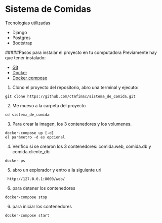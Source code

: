 # Sistema de Comidas


Tecnologías utilizadas
- Django
- Postgres
- Bootstrap


#####Pasos para instalar el proyecto en tu computadora
Previamente hay que tener instalado:
- [Git](https://git-scm.com/) 
- [Docker](https://www.docker.com/) 
- [Docker compose](https://docs.docker.com/compose/) 


1) Clono el proyecto del repositorio, abro una terminal y ejecuto:
```
git clone https://github.com/ctnfimac/sistema_de_comida.git
```


2) Me muevo a la carpeta del proyecto
```
cd sistema_de_comida
```

3) Para crear la imagen, los 3 contenedores y los volumenes.
```
docker-compose up [-d]
el parámetro -d es opcional
```

4) Verifico si se crearon los 3 contenedores: comida.web, comida.db y comida.cliente_db
```
docker ps
```

5) abro un explorador y entro a la siguiente uri
```
 http://127.0.0.1:8000/web/
```

6) para detener los contenedores
```
docker-compose stop
```

6) para iniciar los contenedores
```
docker-compose start
```